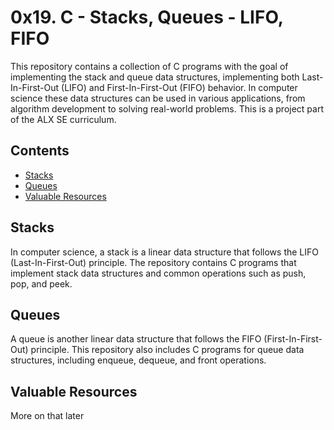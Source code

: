 # 0x19. C - Stacks, Queues - LIFO, FIFO

This repository contains a collection of C programs with the goal of implementing the stack and queue data structures, implementing both Last-In-First-Out (LIFO) and First-In-First-Out (FIFO) behavior.
In computer science these data structures can be used in various applications, from algorithm development to solving real-world problems. This is a project part of the ALX SE curriculum.

## Contents

- [Stacks](#stacks)
- [Queues](#queues)
- [Valuable Resources](#valuable-resources)

## Stacks

In computer science, a stack is a linear data structure that follows the LIFO (Last-In-First-Out) principle. The repository contains C programs that implement stack data structures and common operations such as push, pop, and peek.

## Queues

A queue is another linear data structure that follows the FIFO (First-In-First-Out) principle. This repository also includes C programs for queue data structures, including enqueue, dequeue, and front operations.

## Valuable Resources

More on that later
